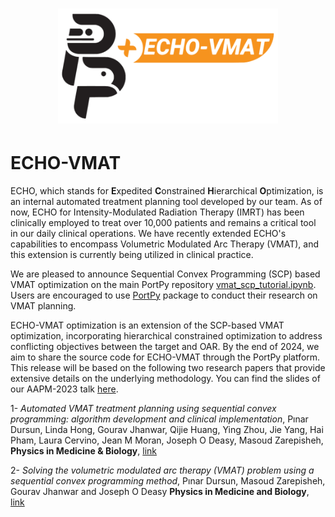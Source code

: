 <h1 align="center">
  <img src="./images/ECHO-VMAT.png" width=70% height="40%">
</h1>

# ECHO-VMAT
ECHO, which stands for **E**xpedited **C**onstrained **H**ierarchical **O**ptimization, is an internal automated treatment planning tool developed by our team. As of now, ECHO for Intensity-Modulated Radiation Therapy (IMRT) has been clinically employed to treat over 10,000 patients and remains a critical tool in our daily clinical operations. We have recently extended ECHO's capabilities to encompass Volumetric Modulated Arc Therapy (VMAT), and this extension is currently being utilized in clinical practice.

We are pleased to announce Sequential Convex Programming (SCP) based VMAT optimization on the main PortPy repository [vmat_scp_tutorial.ipynb](https://github.com/PortPy-Project/PortPy/blob/master/examples/vmat_scp_tutorial.ipynb). Users are encouraged to use [PortPy](https://github.com/PortPy-Project/PortPy) package to conduct their research on VMAT planning. 

ECHO-VMAT optimization is an extension of the SCP-based VMAT optimization, incorporating hierarchical constrained optimization to address conflicting objectives between the target and OAR.
By the end of 2024, we aim to share the source code for ECHO-VMAT through the PortPy platform. This release will be based on the following two research papers that provide extensive details on the underlying methodology. You can find the slides of our AAPM-2023 talk [here](https://github.com/PortPy-Project/ECHO-VMAT/blob/main/VMAT-AAPM-2023.pptx).

1- *Automated VMAT treatment planning using sequential convex programming: algorithm development and clinical implementation*, 
Pınar Dursun, Linda Hong, Gourav Jhanwar, Qijie Huang, Ying Zhou, Jie Yang, Hai Pham, Laura Cervino, Jean M Moran, Joseph O Deasy, Masoud Zarepisheh,
**Physics in Medicine & Biology**, [link](https://iopscience.iop.org/article/10.1088/1361-6560/ace09e/pdf)

2- *Solving the volumetric modulated arc therapy (VMAT) problem using a sequential convex programming method*, 
Pınar Dursun, Masoud Zarepisheh, Gourav Jhanwar and Joseph O Deasy
**Physics in Medicine and Biology**, [link](https://iopscience.iop.org/article/10.1088/1361-6560/abee58/pdf)
